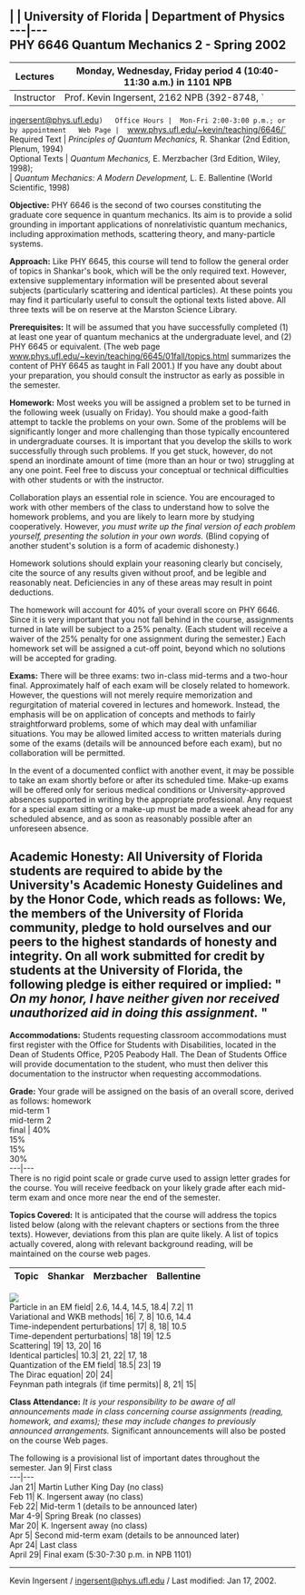   |  |  University of Florida |  Department of Physics  
---|---  
**PHY 6646 Quantum Mechanics 2 - Spring 2002**  
---  
  
Lectures |  Monday, Wednesday, Friday period 4 (10:40-11:30 a.m.) in 1101 NPB  
---|---  
Instructor |  Prof. Kevin Ingersent, 2162 NPB (392-8748, `
ingersent@phys.ufl.edu`)  
Office Hours |  Mon-Fri 2:00-3:00 p.m.; or by appointment  
Web Page |  `www.phys.ufl.edu/~kevin/teaching/6646/`  
Required Text    |  _Principles of Quantum Mechanics,_ R. Shankar (2nd
Edition, Plenum, 1994)  
Optional Texts     |  _Quantum Mechanics,_ E. Merzbacher (3rd Edition, Wiley,
1998);  
  |  _Quantum Mechanics: A Modern Development,_ L. E. Ballentine (World
Scientific, 1998)  
  
**Objective:** PHY 6646 is the second of two courses constituting the graduate
core sequence in quantum mechanics. Its aim is to provide a solid grounding in
important applications of nonrelativistic quantum mechanics, including
approximation methods, scattering theory, and many-particle systems.

**Approach:** Like PHY 6645, this course will tend to follow the general order
of topics in Shankar's book, which will be the only required text. However,
extensive supplementary information will be presented about several subjects
(particularly scattering and identical particles). At these points you may
find it particularly useful to consult the optional texts listed above. All
three texts will be on reserve at the Marston Science Library.

**Prerequisites:** It will be assumed that you have successfully completed (1)
at least one year of quantum mechanics at the undergraduate level, and (2) PHY
6645 or equivalent. (The web page
www.phys.ufl.edu/~kevin/teaching/6645/01fall/topics.html summarizes the
content of PHY 6645 as taught in Fall 2001.) If you have any doubt about your
preparation, you should consult the instructor as early as possible in the
semester.

**Homework:** Most weeks you will be assigned a problem set to be turned in
the following week (usually on Friday). You should make a good-faith attempt
to tackle the problems on your own. Some of the problems will be significantly
longer and more challenging than those typically encountered in undergraduate
courses. It is important that you develop the skills to work successfully
through such problems. If you get stuck, however, do not spend an inordinate
amount of time (more than an hour or two) struggling at any one point. Feel
free to discuss your conceptual or technical difficulties with other students
or with the instructor.

Collaboration plays an essential role in science. You are encouraged to work
with other members of the class to understand how to solve the homework
problems, and you are likely to learn more by studying cooperatively. However,
_you must write up the final version of each problem yourself, presenting the
solution in your own words._ (Blind copying of another student's solution is a
form of academic dishonesty.)

Homework solutions should explain your reasoning clearly but concisely, cite
the source of any results given without proof, and be legible and reasonably
neat. Deficiencies in any of these areas may result in point deductions.

The homework will account for 40% of your overall score on PHY 6646. Since it
is very important that you not fall behind in the course, assignments turned
in late will be subject to a 25% penalty. (Each student will receive a waiver
of the 25% penalty for one assignment during the semester.) Each homework set
will be assigned a cut-off point, beyond which no solutions will be accepted
for grading.

**Exams:** There will be three exams: two in-class mid-terms and a two-hour
final. Approximately half of each exam will be closely related to homework.
However, the questions will not merely require memorization and regurgitation
of material covered in lectures and homework. Instead, the emphasis will be on
application of concepts and methods to fairly straightforward problems, some
of which may deal with unfamiliar situations. You may be allowed limited
access to written materials during some of the exams (details will be
announced before each exam), but no collaboration will be permitted.

In the event of a documented conflict with another event, it may be possible
to take an exam shortly before or after its scheduled time. Make-up exams will
be offered only for serious medical conditions or University-approved absences
supported in writing by the appropriate professional. Any request for a
special exam sitting or a make-up must be made a week ahead for any scheduled
absence, and as soon as reasonably possible after an unforeseen absence.

**Academic Honesty:** All University of Florida students are required to abide
by the University's Academic Honesty Guidelines and by the Honor Code, which
reads as follows:  We, the members of the University of Florida community,
pledge to hold ourselves and our peers to the highest standards of honesty and
integrity. On all work submitted for credit by students at the University of
Florida, the following pledge is either required or implied: " _On my honor, I
have neither given nor received unauthorized aid in doing this assignment._ "  
---  
  
**Accommodations:** Students requesting classroom accommodations must first
register with the Office for Students with Disabilities, located in the Dean
of Students Office, P205 Peabody Hall. The Dean of Students Office will
provide documentation to the student, who must then deliver this documentation
to the instructor when requesting accommodations.

**Grade:** Your grade will be assigned on the basis of an overall score,
derived as follows:  homework  
mid-term 1  
mid-term 2  
final |  40%  
15%  
15%  
30%  
---|---  
There is no rigid point scale or grade curve used to assign letter grades for
the course. You will receive feedback on your likely grade after each mid-term
exam and once more near the end of the semester.

**Topics Covered:** It is anticipated that the course will address the topics
listed below (along with the relevant chapters or sections from the three
texts). However, deviations from this plan are quite likely. A list of topics
actually covered, along with relevant background reading, will be maintained
on the course web pages.

Topic|  Shankar|  Merzbacher|  Ballentine  
---|---|---|---  
![](/REU/images/1pix_black.gif)  
Particle in an EM field|  2.6, 14.4, 14.5, 18.4|  7.2|  11  
Variational and WKB methods|  16|  7, 8|  10.6, 14.4  
Time-independent perturbations|  17|  8, 18|  10.5  
Time-dependent perturbations|  18|  19|  12.5  
Scattering|  19|  13, 20|  16  
Identical particles|  10.3|  21, 22|  17, 18  
Quantization of the EM field|  18.5|  23|  19  
The Dirac equation|  20|  24|  
Feynman path integrals (if time permits)|  8, 21|  15|  
  
**Class Attendance:** _It is your responsibility to be aware of all
announcements made in class concerning course assignments (reading, homework,
and exams); these may include changes to previously announced arrangements._
Significant announcements will also be posted on the course Web pages.

The following is a provisional list of important dates throughout the
semester.  Jan 9|  First class  
---|---  
Jan 21|  Martin Luther King Day (no class)  
Feb 11|  K. Ingersent away (no class)  
Feb 22|  Mid-term 1 (details to be announced later)  
Mar 4-9|  Spring Break (no classes)  
Mar 20|  K. Ingersent away (no class)  
Apr 5|  Second mid-term exam (details to be announced later)  
Apr 24|  Last class  
April 29|  Final exam (5:30-7:30 p.m. in NPB 1101)  
  
* * *

Kevin Ingersent / [ingersent@phys.ufl.edu](mailto:ingersent@phys.ufl.edu) /
Last modified: Jan 17, 2002.  

